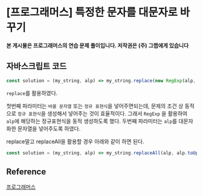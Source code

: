 

# [프로그래머스] 특정한 문자를 대문자로 바꾸기

**본 게시물은 프로그래머스의 연습 문제 풀이입니다. 저작권은 (주) 그랩에게 있습니다**

## 자바스크립트 코드

```JavaScript
const solution = (my_string, alp) => my_string.replace(new RegExp(alp, 'g'), alp.toUpperCase());
```

`replace`를 활용하였다.

첫번째 파라미터는 `바꿀 문자열` 또는 `정규 표현식`을 넣어주면되는데, 문제의 조건 상 동적으로 `정규 표현식`을 생성해서 넣어주는 것이 효율적이다. 그래서 `RegExp` 을 활용하여 `alp`에 해당하는 정규표현식을 동적 생성하도록 했다. 두번째 파라미터는 `alp`를 대문자화한 문자열을 넣어주도록 하였다.

replace말고 replaceAll을 활용할 경우 아래와 같이 하면 된다.

```JavaScript
const solution = (my_string, alp) => my_string.replaceAll(alp, alp.toUpperCase());
```





## Reference

[프로그래머스](https://programmers.co.kr)

